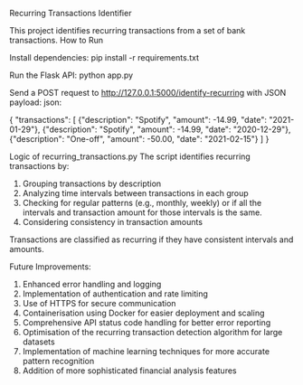 Recurring Transactions Identifier

This project identifies recurring transactions from a set of bank transactions.
How to Run

Install dependencies:
pip install -r requirements.txt

Run the Flask API:
python app.py

Send a POST request to http://127.0.0.1:5000/identify-recurring with JSON payload:
json:

{
  "transactions": [
    {"description": "Spotify", "amount": -14.99, "date": "2021-01-29"},
    {"description": "Spotify", "amount": -14.99, "date": "2020-12-29"},
    {"description": "One-off", "amount": -50.00, "date": "2021-02-15"}
  ]
}


Logic of recurring_transactions.py
The script identifies recurring transactions by:

1. Grouping transactions by description
2. Analyzing time intervals between transactions in each group
3. Checking for regular patterns (e.g., monthly, weekly) or if all the intervals and transaction amount for those intervals is the same.
4. Considering consistency in transaction amounts

Transactions are classified as recurring if they have consistent intervals and amounts.

Future Improvements:

1. Enhanced error handling and logging
2. Implementation of authentication and rate limiting
3. Use of HTTPS for secure communication
4. Containerisation using Docker for easier deployment and scaling
5. Comprehensive API status code handling for better error reporting
6. Optimisation of the recurring transaction detection algorithm for large datasets
7. Implementation of machine learning techniques for more accurate pattern recognition
8. Addition of more sophisticated financial analysis features